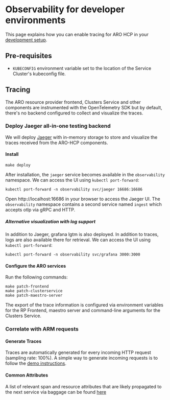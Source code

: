 # Observability for developer environments

This page explains how you can enable tracing for ARO HCP in your [development setup](../dev-infrastructure/docs/development-setup.md).

## Pre-requisites

* `KUBECONFIG` environment variable set to the location of the Service Cluster's kubeconfig file.

## Tracing

The ARO resource provider frontend, Clusters Service and other components are
instrumented with the OpenTelemetry SDK but by default, there's no backend
configured to collect and visualize the traces.

### Deploy Jaeger all-in-one testing backend

We will deploy [Jaeger](https://www.jaegertracing.io/) with in-memory storage to store and visualize the traces received from the ARO-HCP components.

#### Install

```
make deploy
```

After installation, the `jaeger` service becomes available in the `observability` namespace. We can access the UI using `kubectl port-forward`:

```
kubectl port-forward -n observability svc/jaeger 16686:16686
```

Open http://localhost:16686 in your browser to access the Jaeger UI.
The `observability` namespace contains a second service named `ingest` which accepts otlp via gRPC and HTTP.

##### Alternative visualization with log support

In addition to Jaeger, grafana lgtm is also deployed. In addition to traces, logs are also available there for retrieval.
We can access the UI using  `kubectl port-forward`:

```
kubectl port-forward -n observability svc/grafana 3000:3000
```

#### Configure the ARO services

Run the following commands:

```
make patch-frontend
make patch-clusterservice
make patch-maestro-server
```

The export of the trace information is configured via environment variables for the RP Frontend, maestro server and command-line arguments for the Clusters Service.

### Correlate with ARM requests

#### Generate Traces

Traces are automatically generated for every incoming HTTP request (sampling rate: 100%). A simple way to generate incoming requests is to follow the [demo instructions](../../demo/README.md).

#### Common Attributes

A list of relevant span and resource attributes that are likely propagated to the next service via baggage can be found [here](tracing-common-attributes.md)
